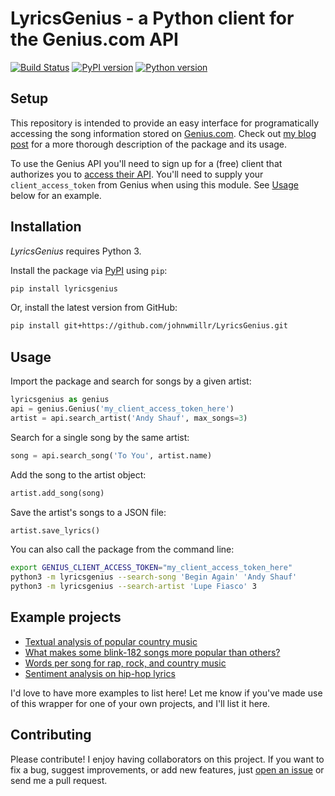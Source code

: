 # LyricsGenius - a Python client for the Genius.com API
[![Build Status](https://travis-ci.org/johnwmillr/LyricsGenius.svg?branch=master)](https://travis-ci.org/johnwmillr/LyricsGenius)
[![PyPI version](https://badge.fury.io/py/lyricsgenius.svg)](https://pypi.org/project/lyricsgenius/)
[![Python version](https://img.shields.io/badge/python-3.x-brightgreen.svg)](https://pypi.org/project/lyricsgenius/)

## Setup
This repository is intended to provide an easy interface for programatically accessing the song information stored on [Genius.com](https://www.genius.com). Check out [my blog post](http://www.johnwmillr.com/scraping-genius-lyrics/) for a more thorough description of the package and its usage.

To use the Genius API you'll need to sign up for a (free) client that authorizes you to [access their API](http://genius.com/api-clients). You'll need to supply your `client_access_token` from Genius when using this module. See [Usage](https://github.com/johnwmillr/LyricsGenius#usage) below for an example.

## Installation
*LyricsGenius* requires Python 3.

Install the package via [PyPI](https://pypi.python.org/pypi/lyricsgenius) using `pip`:

```bash
pip install lyricsgenius
```

Or, install the latest version from GitHub:

```bash
pip install git+https://github.com/johnwmillr/LyricsGenius.git
```

## Usage
Import the package and search for songs by a given artist:

```python
lyricsgenius as genius
api = genius.Genius('my_client_access_token_here')
artist = api.search_artist('Andy Shauf', max_songs=3)
```

Search for a single song by the same artist:

```python
song = api.search_song('To You', artist.name)
```

Add the song to the artist object:

```python
artist.add_song(song)
```

Save the artist's songs to a JSON file:

```python
artist.save_lyrics()
```

You can also call the package from the command line:

```bash
export GENIUS_CLIENT_ACCESS_TOKEN="my_client_access_token_here"
python3 -m lyricsgenius --search-song 'Begin Again' 'Andy Shauf'
python3 -m lyricsgenius --search-artist 'Lupe Fiasco' 3
```

## Example projects

  - [Textual analysis of popular country music](http://www.johnwmillr.com/trucks-and-beer/)
  - [What makes some blink-182 songs more popular than others?](http://jdaytn.com/posts/download-blink-182-data/)
  - [Words per song for rap, rock, and country music](https://www.reddit.com/r/dataisbeautiful/comments/8j1r7b/words_per_song_for_rap_rock_and_country_music_oc/)
  - [Sentiment analysis on hip-hop lyrics](https://github.com/Hugo-Nattagh/2017-Hip-Hop)

  I'd love to have more examples to list here! Let me know if you've made use of this wrapper for one of your own projects, and I'll list it here.

## Contributing
Please contribute! I enjoy having collaborators on this project. If you want to fix a bug, suggest improvements, or add new features, just [open an issue](https://github.com/johnwmillr/LyricsGenius/issues) or send me a pull request.
